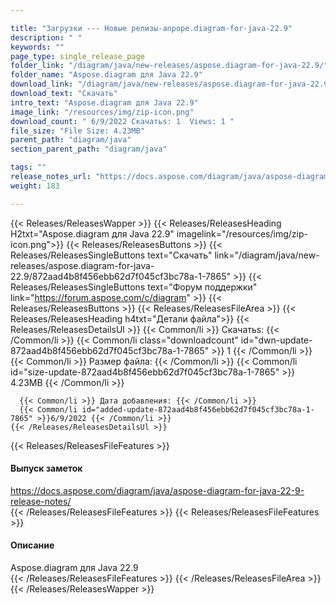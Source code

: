 ```yaml
---

title: "Загрузки --- Новые релизы-anpope.diagram-for-java-22.9"
description: " "
keywords: ""
page_type: single_release_page
folder_link: "/diagram/java/new-releases/aspose.diagram-for-java-22.9/"
folder_name: "Aspose.diagram для Java 22.9"
download_link: "/diagram/java/new-releases/aspose.diagram-for-java-22.9/872aad4b8f456ebb62d7f045cf3bc78a-1-7865"
download_text: "Скачать"
intro_text: "Aspose.diagram для Java 22.9"
image_link: "/resources/img/zip-icon.png"
download_count: " 6/9/2022 Скачатьs: 1  Views: 1 "
file_size: "File Size: 4.23MB"
parent_path: "diagram/java"
section_parent_path: "diagram/java"

tags: ""
release_notes_url: "https://docs.aspose.com/diagram/java/aspose-diagram-for-java-22-9-release-notes/"
weight: 183

---
```


{{< Releases/ReleasesWapper >}}
  {{< Releases/ReleasesHeading H2txt="Aspose.diagram для Java 22.9" imagelink="/resources/img/zip-icon.png">}}
  {{< Releases/ReleasesButtons >}}
    {{< Releases/ReleasesSingleButtons text="Скачать" link="/diagram/java/new-releases/aspose.diagram-for-java-22.9/872aad4b8f456ebb62d7f045cf3bc78a-1-7865" >}}
    {{< Releases/ReleasesSingleButtons text="Форум поддержки" link="https://forum.aspose.com/c/diagram" >}}
  {{< Releases/ReleasesButtons >}}
  {{< Releases/ReleasesFileArea >}}
    {{< Releases/ReleasesHeading h4txt="Детали файла">}}
    {{< Releases/ReleasesDetailsUl >}}
      {{< Common/li >}} Скачатьs: {{< /Common/li >}}
      {{< Common/li class="downloadcount" id="dwn-update-872aad4b8f456ebb62d7f045cf3bc78a-1-7865" >}} 1 {{< /Common/li >}}
      {{< Common/li >}} Размер файла: {{< /Common/li >}}
      {{< Common/li id="size-update-872aad4b8f456ebb62d7f045cf3bc78a-1-7865" >}} 4.23MB {{< /Common/li >}}

      {{< Common/li >}} Дата добавления: {{< /Common/li >}}
      {{< Common/li id="added-update-872aad4b8f456ebb62d7f045cf3bc78a-1-7865" >}}6/9/2022 {{< /Common/li >}}
    {{< /Releases/ReleasesDetailsUl >}}

  {{< Releases/ReleasesFileFeatures >}}
      <h4>Выпуск заметок</h4><div><a href='https://docs.aspose.com/diagram/java/aspose-diagram-for-java-22-9-release-notes/'>https://docs.aspose.com/diagram/java/aspose-diagram-for-java-22-9-release-notes/</a></div>
  {{< /Releases/ReleasesFileFeatures >}}
  {{< Releases/ReleasesFileFeatures >}}
      <h4>Описание</h4><div class="HTMLDescription">Aspose.diagram для Java 22.9</div>
  {{< /Releases/ReleasesFileFeatures >}}
 {{< /Releases/ReleasesFileArea >}}
{{< /Releases/ReleasesWapper >}}


